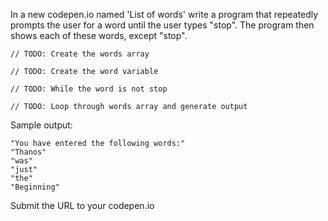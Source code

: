 In a new codepen.io named 'List of words' write a program that repeatedly prompts the user for a word until the user types "stop". The program then shows each of these words, except "stop".

```
// TODO: Create the words array

// TODO: Create the word variable

// TODO: While the word is not stop

// TODO: Loop through words array and generate output
```

Sample output:

```
"You have entered the following words:"
"Thanos"
"was"
"just"
"the"
"Beginning"
```

Submit the URL to your codepen.io
